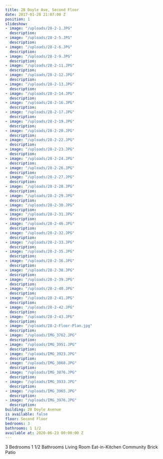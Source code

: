 ```yaml
---
title: 28 Doyle Ave, Second Floor
date: 2017-01-28 21:07:00 Z
position: 1
slideshow:
- image: "/uploads/28-2-1.JPG"
  description: 
- image: "/uploads/28-2-5.JPG"
  description: 
- image: "/uploads/28-2-6.JPG"
  description: 
- image: "/uploads/28-2-9.JPG"
  description: 
- image: "/uploads/28-2-11.JPG"
  description: 
- image: "/uploads/28-2-12.JPG"
  description: 
- image: "/uploads/28-2-13.JPG"
  description: 
- image: "/uploads/28-2-14.JPG"
  description: 
- image: "/uploads/28-2-16.JPG"
  description: 
- image: "/uploads/28-2-17.JPG"
  description: 
- image: "/uploads/28-2-19.JPG"
  description: 
- image: "/uploads/28-2-20.JPG"
  description: 
- image: "/uploads/28-2-22.JPG"
  description: 
- image: "/uploads/28-2-23.JPG"
  description: 
- image: "/uploads/28-2-24.JPG"
  description: 
- image: "/uploads/28-2-26.JPG"
  description: 
- image: "/uploads/28-2-27.JPG"
  description: 
- image: "/uploads/28-2-28.JPG"
  description: 
- image: "/uploads/28-2-29.JPG"
  description: 
- image: "/uploads/28-2-30.JPG"
  description: 
- image: "/uploads/28-2-31.JPG"
  description: 
- image: "/uploads/28-2-46.JPG"
  description: 
- image: "/uploads/28-2-32.JPG"
  description: 
- image: "/uploads/28-2-33.JPG"
  description: 
- image: "/uploads/28-2-35.JPG"
  description: 
- image: "/uploads/28-2-36.JPG"
  description: 
- image: "/uploads/28-2-38.JPG"
  description: 
- image: "/uploads/28-2-39.JPG"
  description: 
- image: "/uploads/28-2-40.JPG"
  description: 
- image: "/uploads/28-2-41.JPG"
  description: 
- image: "/uploads/28-2-42.JPG"
  description: 
- image: "/uploads/28-2-43.JPG"
  description: 
- image: "/uploads/28-2-Floor-Plan.jpg"
  description: 
- image: "/uploads/IMG_3762.JPG"
  description: 
- image: "/uploads/IMG_3951.JPG"
  description: 
- image: "/uploads/IMG_3923.JPG"
  description: 
- image: "/uploads/IMG_3868.JPG"
  description: 
- image: "/uploads/IMG_3876.JPG"
  description: 
- image: "/uploads/IMG_3933.JPG"
  description: 
- image: "/uploads/IMG_3965.JPG"
  description: 
- image: "/uploads/IMG_3976.JPG"
  description: 
building: 28 Doyle Avenue
is available: false
floor: Second Floor
bedrooms: 3
bathrooms: 1 1/2
available at: 2020-06-23 00:00:00 Z
---
```


3 Bedrooms
1 1/2 Bathrooms
Living Room
Eat-in-Kitchen
Community Brick Patio
